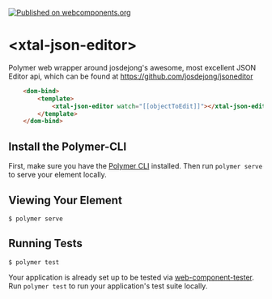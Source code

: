 [![Published on webcomponents.org](https://img.shields.io/badge/webcomponents.org-published-blue.svg)](https://www.webcomponents.org/element/bahrus/xtal-json-editor)

# \<xtal-json-editor\>

Polymer web wrapper around josdejong&#39;s awesome, most excellent JSON Editor api, which can be found at  https://github.com/josdejong/jsoneditor

<!--
```
<custom-element-demo>
  <template>
    <link rel="import" href="xtal-json-editor.html">
    <link rel="import" href="../polymer/lib/elements/dom-bind.html">
    <dom-bind>
        <template>
            <xtal-json-editor watch="[[objectToEdit]]"></xtal-json-editor>
        </template>
    </dom-bind>
    <script>
        document.querySelector('dom-bind').objectToEdit = {
          hello: 'world'
        };
      </script>
  </template>
</custom-element-demo>
```
-->
```html
    <dom-bind>
        <template>
            <xtal-json-editor watch="[[objectToEdit]]"></xtal-json-editor>
        </template>
    </dom-bind>
```

## Install the Polymer-CLI

First, make sure you have the [Polymer CLI](https://www.npmjs.com/package/polymer-cli) installed. Then run `polymer serve` to serve your element locally.

## Viewing Your Element

```
$ polymer serve
```

## Running Tests

```
$ polymer test
```

Your application is already set up to be tested via [web-component-tester](https://github.com/Polymer/web-component-tester). Run `polymer test` to run your application's test suite locally.

